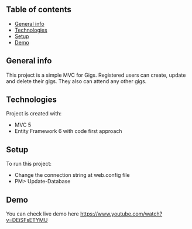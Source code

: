 ## Table of contents
* [General info](#general-info)
* [Technologies](#technologies)
* [Setup](#setup)
* [Demo](#demo)

## General info
This project is a simple MVC for Gigs.
Registered users can create, update and delete their gigs.
They also can attend any other gigs.
	
## Technologies
Project is created with:
* MVC 5
* Entity Framework 6 with code first approach 
	
## Setup
To run this project:
* Change the connection string at web.config file
* PM> Update-Database 
		
## Demo
You can check live demo here
https://www.youtube.com/watch?v=DEiSFsETYMU

	
